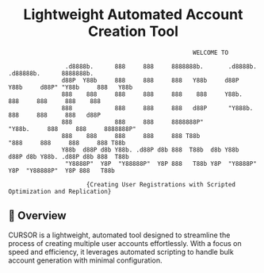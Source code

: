   <h1 align=center>     Lightweight Automated Account Creation Tool </h1>

                                                        WELCOME TO

                    .d8888b.      888     888     8888888b.       .d8888b.       .d88888b.      8888888b.  
                   d88P  Y88b     888     888     888   Y88b     d88P  Y88b     d88P" "Y88b     888   Y88b 
                   888    888     888     888     888    888     Y88b.          888     888     888    888 
                   888            888     888     888   d88P      "Y888b.       888     888     888   d88P 
                   888            888     888     8888888P"          "Y88b.     888     888     8888888P"  
                   888    888     888     888     888 T88b             "888     888     888     888 T88b   
                   Y88b  d88P d8b Y88b. .d88P d8b 888  T88b  d8b Y88b  d88P d8b Y88b. .d88P d8b 888  T88b  
                    "Y8888P"  Y8P  "Y88888P"  Y8P 888   T88b Y8P  "Y8888P"  Y8P  "Y88888P"  Y8P 888   T88b

                          {Creating User Registrations with Scripted Optimization and Replication}
<h2>🌟 Overview</h2>
    <p>CURSOR is a lightweight, automated tool designed to streamline the process of creating multiple user accounts effortlessly. With a focus on speed and efficiency, it leverages automated scripting to handle bulk account generation with minimal configuration.</p>
